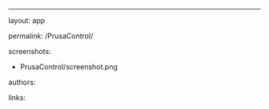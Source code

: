 ---
layout: app

permalink: /PrusaControl/

screenshots:
  - PrusaControl/screenshot.png

authors:

links:
